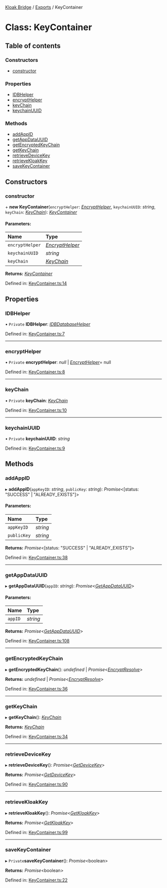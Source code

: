 [Kloak Bridge](../README.md) / [Exports](../modules.md) / KeyContainer

# Class: KeyContainer

## Table of contents

### Constructors

- [constructor](keycontainer.md#constructor)

### Properties

- [IDBHelper](keycontainer.md#idbhelper)
- [encryptHelper](keycontainer.md#encrypthelper)
- [keyChain](keycontainer.md#keychain)
- [keychainUUID](keycontainer.md#keychainuuid)

### Methods

- [addAppID](keycontainer.md#addappid)
- [getAppDataUUID](keycontainer.md#getappdatauuid)
- [getEncryptedKeyChain](keycontainer.md#getencryptedkeychain)
- [getKeyChain](keycontainer.md#getkeychain)
- [retrieveDeviceKey](keycontainer.md#retrievedevicekey)
- [retrieveKloakKey](keycontainer.md#retrievekloakkey)
- [saveKeyContainer](keycontainer.md#savekeycontainer)

## Constructors

### constructor

\+ **new KeyContainer**(`encryptHelper`: [*EncryptHelper*](encrypthelper.md), `keychainUUID`: *string*, `keyChain`: [*KeyChain*](../interfaces/keychain.md)): [*KeyContainer*](keycontainer.md)

#### Parameters:

Name | Type |
:------ | :------ |
`encryptHelper` | [*EncryptHelper*](encrypthelper.md) |
`keychainUUID` | *string* |
`keyChain` | [*KeyChain*](../interfaces/keychain.md) |

**Returns:** [*KeyContainer*](keycontainer.md)

Defined in: [KeyContainer.ts:14](https://github.com/CoNET-project/kloak-bridge/blob/725d1ff/src/KeyContainer.ts#L14)

## Properties

### IDBHelper

• `Private` **IDBHelper**: [*IDBDatabaseHelper*](idbdatabasehelper.md)

Defined in: [KeyContainer.ts:7](https://github.com/CoNET-project/kloak-bridge/blob/725d1ff/src/KeyContainer.ts#L7)

___

### encryptHelper

• `Private` **encryptHelper**: *null* \| [*EncryptHelper*](encrypthelper.md)= null

Defined in: [KeyContainer.ts:8](https://github.com/CoNET-project/kloak-bridge/blob/725d1ff/src/KeyContainer.ts#L8)

___

### keyChain

• `Private` **keyChain**: [*KeyChain*](../interfaces/keychain.md)

Defined in: [KeyContainer.ts:10](https://github.com/CoNET-project/kloak-bridge/blob/725d1ff/src/KeyContainer.ts#L10)

___

### keychainUUID

• `Private` **keychainUUID**: *string*

Defined in: [KeyContainer.ts:9](https://github.com/CoNET-project/kloak-bridge/blob/725d1ff/src/KeyContainer.ts#L9)

## Methods

### addAppID

▸ **addAppID**(`appKeyID`: *string*, `publicKey`: *string*): *Promise*<[status: "SUCCESS" \| "ALREADY\_EXISTS"]\>

#### Parameters:

Name | Type |
:------ | :------ |
`appKeyID` | *string* |
`publicKey` | *string* |

**Returns:** *Promise*<[status: "SUCCESS" \| "ALREADY\_EXISTS"]\>

Defined in: [KeyContainer.ts:38](https://github.com/CoNET-project/kloak-bridge/blob/725d1ff/src/KeyContainer.ts#L38)

___

### getAppDataUUID

▸ **getAppDataUUID**(`appID`: *string*): *Promise*<[*GetAppDataUUID*](../modules.md#getappdatauuid)\>

#### Parameters:

Name | Type |
:------ | :------ |
`appID` | *string* |

**Returns:** *Promise*<[*GetAppDataUUID*](../modules.md#getappdatauuid)\>

Defined in: [KeyContainer.ts:108](https://github.com/CoNET-project/kloak-bridge/blob/725d1ff/src/KeyContainer.ts#L108)

___

### getEncryptedKeyChain

▸ **getEncryptedKeyChain**(): *undefined* \| *Promise*<[*EncryptResolve*](../modules.md#encryptresolve)\>

**Returns:** *undefined* \| *Promise*<[*EncryptResolve*](../modules.md#encryptresolve)\>

Defined in: [KeyContainer.ts:36](https://github.com/CoNET-project/kloak-bridge/blob/725d1ff/src/KeyContainer.ts#L36)

___

### getKeyChain

▸ **getKeyChain**(): [*KeyChain*](../interfaces/keychain.md)

**Returns:** [*KeyChain*](../interfaces/keychain.md)

Defined in: [KeyContainer.ts:34](https://github.com/CoNET-project/kloak-bridge/blob/725d1ff/src/KeyContainer.ts#L34)

___

### retrieveDeviceKey

▸ **retrieveDeviceKey**(): *Promise*<[*GetDeviceKey*](../modules.md#getdevicekey)\>

**Returns:** *Promise*<[*GetDeviceKey*](../modules.md#getdevicekey)\>

Defined in: [KeyContainer.ts:90](https://github.com/CoNET-project/kloak-bridge/blob/725d1ff/src/KeyContainer.ts#L90)

___

### retrieveKloakKey

▸ **retrieveKloakKey**(): *Promise*<[*GetKloakKey*](../modules.md#getkloakkey)\>

**Returns:** *Promise*<[*GetKloakKey*](../modules.md#getkloakkey)\>

Defined in: [KeyContainer.ts:99](https://github.com/CoNET-project/kloak-bridge/blob/725d1ff/src/KeyContainer.ts#L99)

___

### saveKeyContainer

▸ `Private`**saveKeyContainer**(): *Promise*<boolean\>

**Returns:** *Promise*<boolean\>

Defined in: [KeyContainer.ts:22](https://github.com/CoNET-project/kloak-bridge/blob/725d1ff/src/KeyContainer.ts#L22)
